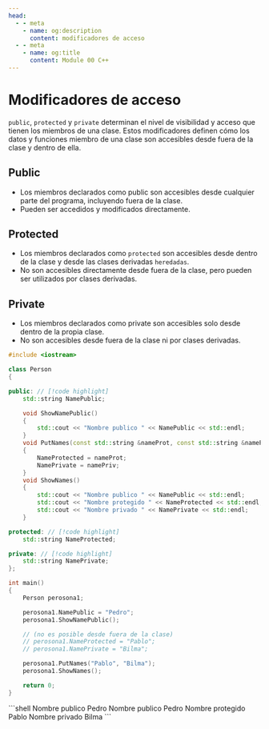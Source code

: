 ```yaml
---
head:
  - - meta
    - name: og:description
      content: modificadores de acceso 
  - - meta
    - name: og:title
      content: Module 00 C++
---
```

<script setup lang="ts">
import Woaos from '@theme/components/categoria.vue';

</script>


# Modificadores de acceso 

`public`, `protected` y `private` determinan el nivel de visibilidad y acceso que tienen los miembros de una clase. Estos modificadores definen cómo los datos y funciones miembro de una clase son accesibles desde fuera de la clase y dentro de ella. 

## Public
+ Los miembros declarados como public son accesibles desde cualquier parte del programa, incluyendo fuera de la clase.
+ Pueden ser accedidos y modificados directamente.

## Protected
+ Los miembros declarados como `protected` son accesibles desde dentro de la clase y desde las clases derivadas `heredadas`.
+ No son accesibles directamente desde fuera de la clase, pero pueden ser utilizados por clases derivadas.

## Private
+ Los miembros declarados como private son accesibles solo desde dentro de la propia clase.
+ No son accesibles desde fuera de la clase ni por clases derivadas.

```cpp
#include <iostream>

class Person
{

public: // [!code highlight]
	std::string NamePublic;

	void ShowNamePublic()
	{
		std::cout << "Nombre publico " << NamePublic << std::endl;
	}
	void PutNames(const std::string &nameProt, const std::string &namePriv)
	{
		NameProtected = nameProt;
		NamePrivate = namePriv;
	}
	void ShowNames()
	{
		std::cout << "Nombre publico " << NamePublic << std::endl;
		std::cout << "Nombre protegido " << NameProtected << std::endl;
		std::cout << "Nombre privado " << NamePrivate << std::endl;
	}

protected: // [!code highlight]
	std::string NameProtected;

private: // [!code highlight]
	std::string NamePrivate;
};

int main()
{
	Person perosona1;

	perosona1.NamePublic = "Pedro";
	perosona1.ShowNamePublic();

	// (no es posible desde fuera de la clase)
	// perosona1.NameProtected = "Pablo";
	// perosona1.NamePrivate = "Bilma";

	perosona1.PutNames("Pablo", "Bilma");
	perosona1.ShowNames();

	return 0;
}
```
<Badge type="info" text="output" />
```shell
Nombre publico Pedro
Nombre publico Pedro
Nombre protegido Pablo
Nombre privado Bilma
```